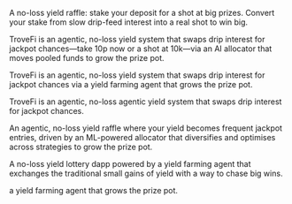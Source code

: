 A no-loss yield raffle: stake your deposit for a shot at big prizes. Convert your stake from slow drip-feed interest into a real shot to win big.


TroveFi is an agentic, no-loss yield system that swaps drip interest for jackpot chances—take 10p now or a shot at 10k—via an AI allocator that moves pooled funds to grow the prize pot.

TroveFi is an agentic, no-loss yield system that swaps drip interest for jackpot chances via a yield farming agent that grows the prize pot.

TroveFi is an agentic, no-loss agentic yield system that swaps drip interest for jackpot chances.

An agentic, no-loss yield raffle where your yield becomes frequent jackpot entries, driven by an ML-powered allocator that diversifies and optimises across strategies to grow the prize pot.


A no-loss yield lottery dapp powered by a yield farming agent that exchanges the traditional small gains of yield with a way to chase big wins.


a yield farming agent that grows the prize pot.